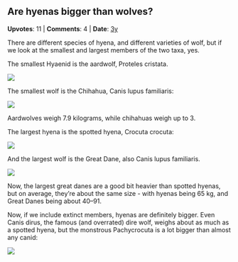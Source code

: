 ## Are hyenas bigger than wolves?
    
**Upvotes**: 11 | **Comments**: 4 | **Date**: [3y](https://www.quora.com/Are-hyenas-bigger-than-wolves/answer/Gary-Meaney)

There are different species of hyena, and different varieties of wolf, but if we look at the smallest and largest members of the two taxa, yes.

The smallest Hyaenid is the aardwolf, Proteles cristata.

![](https://qph.fs.quoracdn.net/main-qimg-451c7fdddd1cd3b7ae30a8ee2840d360-pjlq)

The smallest wolf is the Chihahua, Canis lupus familiaris:

![](https://qph.fs.quoracdn.net/main-qimg-7a52cd85b8123dc5361e7dfb939016ed-lq)

Aardwolves weigh 7.9 kilograms, while chihahuas weigh up to 3.

The largest hyena is the spotted hyena, Crocuta crocuta:

![](https://qph.fs.quoracdn.net/main-qimg-59346abbf1c83c8ac8ed31d8d0b1458b-lq)

And the largest wolf is the Great Dane, also Canis lupus familiaris.

![](https://qph.fs.quoracdn.net/main-qimg-3e1fe2d440238f1912dc91870eeba737-lq)

Now, the largest great danes are a good bit heavier than spotted hyenas, but on average, they’re about the same size - with hyenas being 65 kg, and Great Danes being about 40–91.

Now, if we include extinct members, hyenas are definitely bigger. Even Canis dirus, the famous (and overrated) dire wolf, weighs about as much as a spotted hyena, but the monstrous Pachycrocuta is a lot bigger than almost any canid:

![](https://qph.fs.quoracdn.net/main-qimg-575df0fc9d2e00c325cc322173c82ce2-lq)

